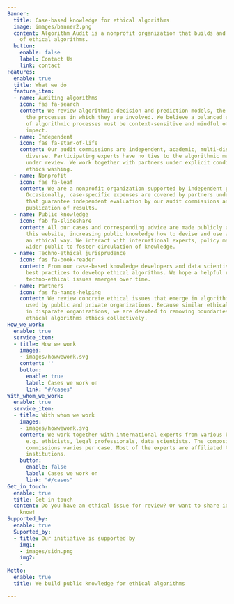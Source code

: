 ```yaml
---
Banner:
  title: Case-based knowledge for ethical algorithms
  image: images/banner2.png
  content: Algorithm Audit is a nonprofit organization that builds and shares knowledge
    of ethical algorithms.
  button:
    enable: false
    label: Contact Us
    link: contact
Features:
  enable: true
  title: What we do
  feature_item:
  - name: Auditing algorithms
    icon: fas fa-search
    content: We review algorithmic decision and prediction models, the data used and
      the processes in which they are involved. We believe a balanced ethical judgment
      of algorithmic processes must be context-sensitive and mindful of its societal
      impact.
  - name: Independent
    icon: fas fa-star-of-life
    content: Our audit commissions are independent, academic, multi-disciplinary and
      diverse. Participating experts have no ties to the algorithmic methods or organizations
      under review. We work together with partners under explicit conditions to avoid
      ethics washing.
  - name: Nonprofit
    icon: fas fa-leaf
    content: We are a nonprofit organization supported by independent public funding.
      Occasionally, case-specific expenses are covered by partners under conditions
      that guarantee independent evaluation by our audit commissions and transparant
      publication of results.
  - name: Public knowledge
    icon: fab fa-slideshare
    content: All our cases and corresponding advice are made publicly available on
      this website, increasing public knowledge how to devise and use algorithms in
      an ethical way. We interact with international experts, policy makers and the
      wider public to foster circulation of knowledge.
  - name: Techno-ethical jurisprudence
    icon: fas fa-book-reader
    content: From our case-based knowledge developers and data scientists can distill
      best practices to develop ethical algorithms. We hope a helpful resource for
      techno-ethical issues emerges over time.
  - name: Partners
    icon: fas fa-hands-helping
    content: We review concrete ethical issues that emerge in algorithmic methods
      used by public and private organizations. Because similar ethical concerns arise
      in disparate organizations, we are devoted to removing boundaries to approach
      ethical algorithms ethics collectively.
How_we_work:
  enable: true
  service_item:
  - title: How we work
    images:
    - images/howwework.svg
    content: ''
    button:
      enable: true
      label: Cases we work on
      link: "#/cases"
With_whom_we_work:
  enable: true
  service_item:
  - title: With whom we work
    images:
    - images/howwework.svg
    content: We work together with international experts from various backgrounds,
      e.g. ethicists, legal professionals, data scientists. The composition of audit
      commissions varies per case. Most of the experts are affiliated to academic
      institutions.
    button:
      enable: false
      label: Cases we work on
      link: "#/cases"
Get_in_touch:
  enable: true
  title: Get in touch
  content: Do you have an ethical issue for review? Or want to share ideas? Let us
    know!
Supported_by:
  enable: true
  Suported_by:
  - title: Our initiative is supported by
    img1:
    - images/sidn.png
    img2:
    - 
Motto:
  enable: true
  title: We build public knowledge for ethical algorithms

---
```

